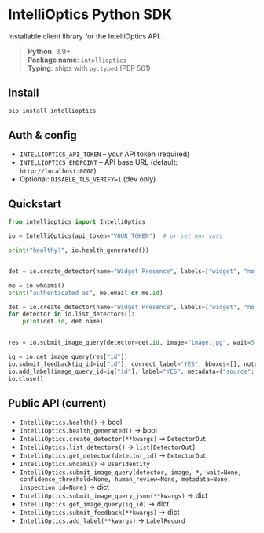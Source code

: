# IntelliOptics Python SDK

Installable client library for the IntelliOptics API.

> **Python**: 3.9+  
> **Package name**: `intellioptics`  
> **Typing**: ships with `py.typed` (PEP 561)

## Install

```bash
pip install intellioptics
```

## Auth & config

- `INTELLIOPTICS_API_TOKEN` – your API token (required)
- `INTELLIOPTICS_ENDPOINT` – API base URL (default: `http://localhost:8000`)
- Optional: `DISABLE_TLS_VERIFY=1` (dev only)

## Quickstart

```python
from intellioptics import IntelliOptics

io = IntelliOptics(api_token="YOUR_TOKEN")  # or set env vars

print("healthy?", io.health_generated())


det = io.create_detector(name="Widget Presence", labels=["widget", "no_widget"])

me = io.whoami()
print("authenticated as", me.email or me.id)

det = io.create_detector(name="Widget Presence", labels=["widget", "no_widget"])
for detector in io.list_detectors():
    print(det.id, det.name)


res = io.submit_image_query(detector=det.id, image="image.jpg", wait=5.0, confidence_threshold=0.75)

iq = io.get_image_query(res["id"])
io.submit_feedback(iq_id=iq["id"], correct_label="YES", bboxes=[], notes="verified")
io.add_label(image_query_id=iq["id"], label="YES", metadata={"source": "human"})
io.close()
```

## Public API (current)

- `IntelliOptics.health()` → bool
- `IntelliOptics.health_generated()` → bool
- `IntelliOptics.create_detector(**kwargs)` → `DetectorOut`
- `IntelliOptics.list_detectors()` → `list[DetectorOut]`
- `IntelliOptics.get_detector(detector_id)` → `DetectorOut`
- `IntelliOptics.whoami()` → `UserIdentity`
- `IntelliOptics.submit_image_query(detector, image, *, wait=None, confidence_threshold=None, human_review=None, metadata=None, inspection_id=None)` → dict
- `IntelliOptics.submit_image_query_json(**kwargs)` → dict
- `IntelliOptics.get_image_query(iq_id)` → dict
- `IntelliOptics.submit_feedback(**kwargs)` → dict
- `IntelliOptics.add_label(**kwargs)` → `LabelRecord`
